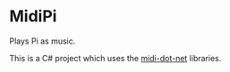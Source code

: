MidiPi
======

Plays Pi as music.

This is a C# project which uses the [midi-dot-net](https://code.google.com/p/midi-dot-net/) libraries.
